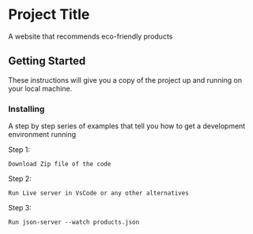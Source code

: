 # Project Title

A website that recommends eco-friendly products

## Getting Started

These instructions will give you a copy of the project up and running on
your local machine.

### Installing

A step by step series of examples that tell you how to get a development
environment running

Step 1:

    Download Zip file of the code
Step 2:

    Run Live server in VsCode or any other alternatives
  
Step 3:

    Run json-server --watch products.json

